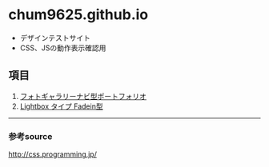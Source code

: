 # chum9625.github.io

- デザインテストサイト
- CSS、JSの動作表示確認用

## 項目

1. [フォトギャラリーナビ型ポートフォリオ](g01/g01.html)
2. [Lightbox タイプ Fadein型](g02/g02.html)


---
### 参考source

http://css.programming.jp/
